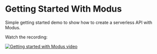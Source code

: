 # Getting Started With Modus

Simple getting started demo to show how to create a serverless API with Modus.

Watch the recording:

[![Getting started with Modus video](https://img.youtube.com/vi/3CcJTXTmz88/0.jpg)](https://www.youtube.com/watch?v=3CcJTXTmz88)
